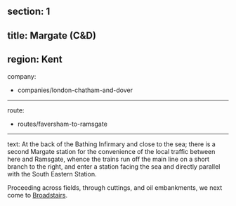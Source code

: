 section: 1
----
title: Margate (C&D)
----
region: Kent
----
company:
- companies/london-chatham-and-dover
----
route:
- routes/faversham-to-ramsgate
----
text: At the back of the Bathing Infirmary and close to the sea; there is a second Margate station for the convenience of the local traffic between here and Ramsgate, whence the trains run off the main line on a short branch to the right, and enter a station facing the sea and directly parallel with the South Eastern Station.

Proceeding across fields, through cuttings, and oil embankments, we next come to [Broadstairs](/stations/broadstairs).
